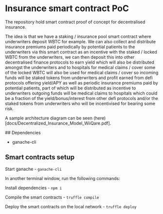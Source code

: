 # Insurance smart contract PoC

The repository hold smart contract proof of concept for decentralised insurance. 

The idea is that we have a staking / insurance pool smart contract where underwriters deposit WBTC for example. We can also collect and distribute insurance premiums paid periodically by potential patients to the underwriters via this smart contract as an incentive with the staked / locked WBTC from the underwriters, we can then deposit this into other decentralised finance protocols to earn yield which will also be distributed amongst the underwriters and to hospitals for medical claims / cover some of the locked WBTC will also be used for medical claims / cover
so incoming funds will be staked tokens from underwriters and profit earned from defi protocols offering yield/APY as well as periodic insurance premiums paid by potential patients, part of which will be distributed as incentive to underwriters outgoing funds will be medical claims to hospitals which could be a fraction of the yield/bonus/interest from other defi protocols and/or the staked tokens from underwriters who will be incentivised for bearing some risk.

A sample architecture diagram can be seen (here)[docs/Decentralized_Insurance_Model_WiiQare.pdf]. 

## Dependencies
* ganache-cli


## Smart contracts setup

Start ganache - `ganache-cli`

In another terminal window, run the following commands: 

Install dependencies - `npm i`

Compile the smart contracts - `truffle compile`

Deploy the smart contracts on the local network - `truffle deploy`